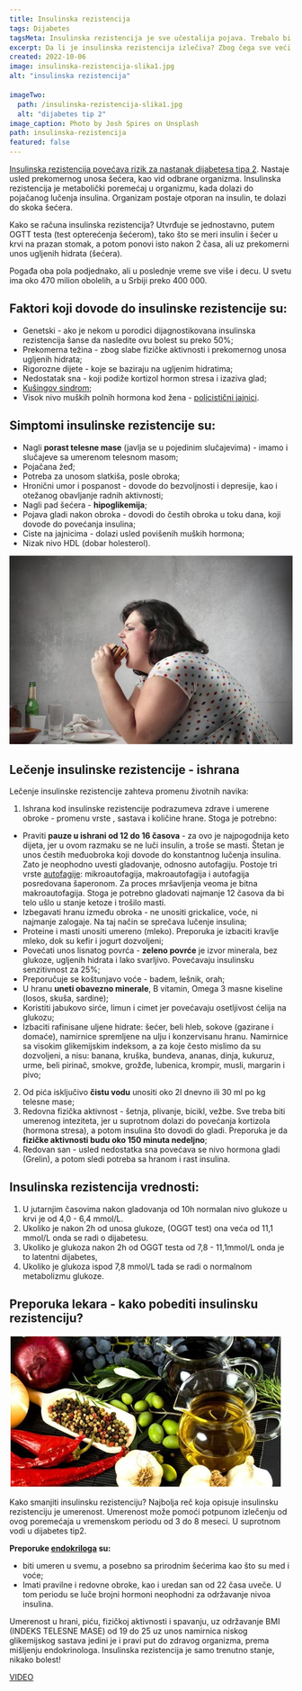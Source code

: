 ```yaml
---
title: Insulinska rezistencija
tags: Dijabetes
tagsMeta: Insulinska rezistencija je sve učestalija pojava. Trebalo bi da upoznamo taj poremećaj da bismo asprečili da se razvije u dijabetes.
excerpt: Da li je insulinska rezistencija izlečiva? Zbog čega sve veći broj populacije oboljeva od ove nevidljive bolesti?
created: 2022-10-06
image: insulinska-rezistencija-slika1.jpg
alt: "insulinska rezistencija"

imageTwo:
  path: /insulinska-rezistencija-slika1.jpg
  alt: "dijabetes tip 2"
image_caption: Photo by Josh Spires on Unsplash
path: insulinska-rezistencija
featured: false
---
```


[Insulinska rezistencija povećava rizik za nastanak dijabetesa tipa 2](https://www.stetoskop.info/hormonski-poremecaji-i-poremecaji-metabolizma/insulinska-rezistencija). Nastaje usled prekomernog unosa šećera, kao vid odbrane organizma. Insulinska rezistencija je metabolički poremećaj u organizmu, kada dolazi do pojačanog lučenja insulina. Organizam postaje otporan na insulin, te dolazi do skoka šećera.

Kako se računa insulinska rezistencija? Utvrđuje se jednostavno, putem OGTT testa (test opterećenja šećerom), tako što se meri insulin i šećer u krvi na prazan stomak, a potom ponovi isto nakon 2 časa, ali uz prekomerni unos ugljenih hidrata (šećera).

Pogađa oba pola podjednako, ali u poslednje vreme sve više i decu. U svetu ima oko 470 milion obolelih, a u Srbiji preko 400 000.


## Faktori koji dovode do insulinske rezistencije su:
 
- Genetski - ako je nekom u porodici dijagnostikovana insulinska rezistencija šanse da nasledite ovu bolest su preko 50%;
- Prekomerna težina - zbog slabe fizičke aktivnosti i prekomernog unosa ugljenih hidrata;
- Rigorozne dijete - koje se baziraju na ugljenim hidratima;
- Nedostatak sna - koji podiže kortizol hormon stresa i izaziva glad;
- [Kušingov sindrom](https://www.stetoskop.info/hormonski-poremecaji-i-poremecaji-metabolizma/kusingov-sindrom-morbus-cushing);
- Visok nivo muških polnih hormona kod žena - [policistični jajnici](https://www.stetoskop.info/bolesti-i-stanja-kod-zena/policisticni-jajnici).

## Simptomi insulinske rezistencije su:

- Nagli **porast telesne mase** (javlja se u pojedinim slučajevima) - imamo i slučajeve sa umerenom telesnom masom;
- Pojačana žeđ;
- Potreba za unosom slatkiša, posle obroka;
- Hronični umor i pospanost - dovode do bezvoljnosti i depresije, kao i otežanog  obavljanje radnih aktivnosti;
- Nagli pad šećera - **hipoglikemija**;
- Pojava gladi nakon obroka - dovodi do čestih obroka u toku dana, koji dovode do povećanja insulina;
- Ciste na jajnicima - dolazi usled povišenih muških hormona;
- Nizak nivo HDL (dobar holesterol).


![insulinska rezistencija simptomi](./images/insulinska-rezistencija-slika2.jpg)


## Lečenje insulinske rezistencije - ishrana

Lečenje insulinske rezistencije zahteva promenu životnih navika:

1. Ishrana kod insulinske rezistencije podrazumeva zdrave i umerene obroke -  promenu vrste , sastava i količine hrane. Stoga je potrebno:
- Praviti **pauze u ishrani od 12 do 16 časova** - za ovo je najpogodnija keto dijeta, jer u ovom razmaku se ne luči insulin, a troše se masti. Štetan je unos čestih međuobroka koji dovode do konstantnog lučenja insulina. Zato je neophodno uvesti gladovanje, odnosno autofagiju. Postoje tri vrste [autofagije](https://www.imlek.rs/blog/autofagija-sta-je-autofagija): mikroautofagija, makroautofagija i autofagija posredovana šaperonom. Za proces mršavljenja veoma je bitna makroautofagija. Stoga je potrebno gladovati najmanje 12 časova da bi telo ušlo u stanje ketoze i trošilo masti.
- Izbegavati hranu  između obroka - ne unositi grickalice, voće, ni najmanje zalogaje. Na taj način se sprečava lučenje insulina;
- Proteine i masti unositi umereno (mleko). Preporuka je izbaciti kravlje mleko, dok su kefir i jogurt dozvoljeni;
- Povećati unos lisnatog povrća - **zeleno povrće** je izvor minerala, bez glukoze, ugljenih hidrata i lako svarljivo. Povećavaju insulinsku senzitivnost za 25%;
- Preporučuje se koštunjavo voće - badem, lešnik, orah;
- U hranu **uneti obavezno minerale**, B vitamin, Omega 3 masne kiseline (losos, skuša, sardine);
- Koristiti jabukovo sirće, limun i cimet jer povećavaju osetljivost ćelija na glukozu;
- Izbaciti rafinisane uljene hidrate: šećer, beli hleb, sokove (gazirane i domaće), namirnice spremljene na ulju i konzervisanu hranu. Namirnice sa visokim glikemijskim indeksom, a za koje često mislimo da su dozvoljeni, a nisu: banana, kruška, bundeva, ananas, dinja, kukuruz, urme, beli pirinač, smokve, grožđe, lubenica, krompir, musli, margarin i pivo;
2. Od pića isključivo **čistu vodu** unositi oko 2l dnevno ili 30 ml po kg telesne mase; 
3. Redovna fizička aktivnost - šetnja, plivanje, bicikl, vežbe. Sve treba biti umerenog inteziteta, jer u suprotnom dolazi do povećanja kortizola (hormona stresa), a potom insulina što dovodi do gladi. Preporuka je da **fizičke aktivnosti budu oko 150 minuta nedeljno**;
4. Redovan san - usled nedostatka sna povećava se nivo hormona gladi (Grelin), a potom sledi potreba sa hranom i rast insulina.


## Insulinska rezistencija vrednosti:
 
1. U jutarnjim časovima nakon gladovanja od 10h normalan nivo glukoze u krvi je od 4,0 - 6,4 mmol/L.
2. Ukoliko je  nakon 2h  od unosa glukoze, (OGGT test) ona veća od 11,1 mmol/L onda se radi o dijabetesu.
3. Ukoliko je glukoza nakon 2h od OGGT testa od 7,8 - 11,1mmol/L onda je to latentni dijabetes,
4. Ukoliko je glukoza ispod 7,8 mmol/L tada se radi o normalnom metabolizmu glukoze.

 
## Preporuka lekara - kako pobediti insulinsku rezistenciju?


![insulinska rezistencija ishrana](./images/insulinska-rezistencija-slika3.jpg)



Kako smanjiti insulinsku rezistenciju? Najbolja reč koja opisuje insulinsku rezistenciju je umerenost. Umerenost može pomoći potpunom izlečenju od ovog poremećaja u vremenskom periodu od 3 do 8 meseci. U suprotnom vodi u dijabetes tip2. 

**Preporuke [endokriloga](https://www.rts.rs/page/stories/sr/story/125/drustvo/2694222/insulinska-rezistencija--poremecaj-koji-preti-dijabetesom.html) su:**


- biti umeren u svemu, a posebno sa prirodnim šećerima kao što su  med i voće;
- Imati pravilne i redovne obroke, kao i uredan san od 22 časa uveče. U tom periodu se luče brojni hormoni neophodni za održavanje nivoa insulina.

Umerenost u hrani, piću, fizičkoj aktivnosti i spavanju, uz održavanje BMI (INDEKS TELESNE MASE) od 19 do 25 uz unos namirnica niskog glikemijskog sastava jedini je i pravi put do zdravog organizma, prema  mišljenju endokrinologa. Insulinska rezistencija je samo trenutno stanje, nikako bolest!


[VIDEO](https://www.youtube.com/watch?v=mSyZ1mgBMfw)





